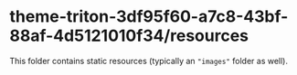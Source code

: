 # theme-triton-3df95f60-a7c8-43bf-88af-4d5121010f34/resources

This folder contains static resources (typically an `"images"` folder as well).
